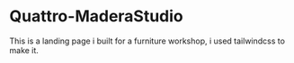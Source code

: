 # Quattro-MaderaStudio

This is a landing page i built for a furniture workshop, i used tailwindcss to make it.
